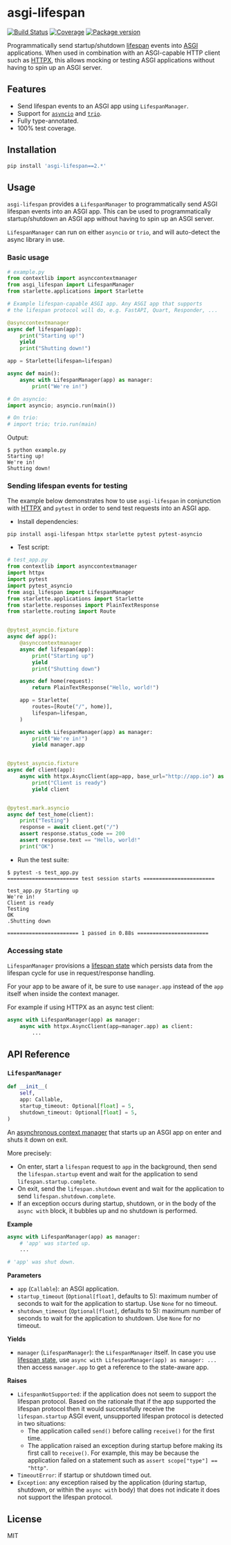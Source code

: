 # asgi-lifespan

[![Build Status](https://dev.azure.com/florimondmanca/public/_apis/build/status/florimondmanca.asgi-lifespan?branchName=master)](https://dev.azure.com/florimondmanca/public/_build?definitionId=12)
[![Coverage](https://codecov.io/gh/florimondmanca/asgi-lifespan/branch/master/graph/badge.svg)](https://codecov.io/gh/florimondmanca/asgi-lifespan)
[![Package version](https://badge.fury.io/py/asgi-lifespan.svg)](https://pypi.org/project/asgi-lifespan)

Programmatically send startup/shutdown [lifespan](https://asgi.readthedocs.io/en/latest/specs/lifespan.html) events into [ASGI](https://asgi.readthedocs.io) applications. When used in combination with an ASGI-capable HTTP client such as [HTTPX](https://www.python-httpx.org), this allows mocking or testing ASGI applications without having to spin up an ASGI server.

## Features

- Send lifespan events to an ASGI app using `LifespanManager`.
- Support for [`asyncio`](https://docs.python.org/3/library/asyncio) and [`trio`](https://trio.readthedocs.io).
- Fully type-annotated.
- 100% test coverage.

## Installation

```bash
pip install 'asgi-lifespan==2.*'
```

## Usage

`asgi-lifespan` provides a `LifespanManager` to programmatically send ASGI lifespan events into an ASGI app. This can be used to programmatically startup/shutdown an ASGI app without having to spin up an ASGI server.

`LifespanManager` can run on either `asyncio` or `trio`, and will auto-detect the async library in use.

### Basic usage

```python
# example.py
from contextlib import asynccontextmanager
from asgi_lifespan import LifespanManager
from starlette.applications import Starlette

# Example lifespan-capable ASGI app. Any ASGI app that supports
# the lifespan protocol will do, e.g. FastAPI, Quart, Responder, ...

@asynccontextmanager
async def lifespan(app):
    print("Starting up!")
    yield
    print("Shutting down!")

app = Starlette(lifespan=lifespan)

async def main():
    async with LifespanManager(app) as manager:
        print("We're in!")

# On asyncio:
import asyncio; asyncio.run(main())

# On trio:
# import trio; trio.run(main)
```

Output:

```console
$ python example.py
Starting up!
We're in!
Shutting down!
```

### Sending lifespan events for testing

The example below demonstrates how to use `asgi-lifespan` in conjunction with [HTTPX](https://www.python-httpx.org) and `pytest` in order to send test requests into an ASGI app.

- Install dependencies:

```
pip install asgi-lifespan httpx starlette pytest pytest-asyncio
```

- Test script:

```python
# test_app.py
from contextlib import asynccontextmanager
import httpx
import pytest
import pytest_asyncio
from asgi_lifespan import LifespanManager
from starlette.applications import Starlette
from starlette.responses import PlainTextResponse
from starlette.routing import Route


@pytest_asyncio.fixture
async def app():
    @asynccontextmanager
    async def lifespan(app):
        print("Starting up")
        yield
        print("Shutting down")

    async def home(request):
        return PlainTextResponse("Hello, world!")

    app = Starlette(
        routes=[Route("/", home)],
        lifespan=lifespan,
    )

    async with LifespanManager(app) as manager:
        print("We're in!")
        yield manager.app


@pytest_asyncio.fixture
async def client(app):
    async with httpx.AsyncClient(app=app, base_url="http://app.io") as client:
        print("Client is ready")
        yield client


@pytest.mark.asyncio
async def test_home(client):
    print("Testing")
    response = await client.get("/")
    assert response.status_code == 200
    assert response.text == "Hello, world!"
    print("OK")
```

- Run the test suite:

```console
$ pytest -s test_app.py
======================= test session starts =======================

test_app.py Starting up
We're in!
Client is ready
Testing
OK
.Shutting down

======================= 1 passed in 0.88s =======================
```

### Accessing state

`LifespanManager` provisions a [lifespan state](https://asgi.readthedocs.io/en/latest/specs/lifespan.html#lifespan-state) which persists data from the lifespan cycle for use in request/response handling.

For your app to be aware of it, be sure to use `manager.app` instead of the `app` itself when inside the context manager.

For example if using HTTPX as an async test client:

```python
async with LifespanManager(app) as manager:
    async with httpx.AsyncClient(app=manager.app) as client:
        ...
```

## API Reference

### `LifespanManager`

```python
def __init__(
    self,
    app: Callable,
    startup_timeout: Optional[float] = 5,
    shutdown_timeout: Optional[float] = 5,
)
```

An [asynchronous context manager](https://docs.python.org/3/reference/datamodel.html#async-context-managers) that starts up an ASGI app on enter and shuts it down on exit.

More precisely:

- On enter, start a `lifespan` request to `app` in the background, then send the `lifespan.startup` event and wait for the application to send `lifespan.startup.complete`.
- On exit, send the `lifespan.shutdown` event and wait for the application to send `lifespan.shutdown.complete`.
- If an exception occurs during startup, shutdown, or in the body of the `async with` block, it bubbles up and no shutdown is performed.

**Example**

```python
async with LifespanManager(app) as manager:
    # 'app' was started up.
    ...

# 'app' was shut down.
```

**Parameters**

- `app` (`Callable`): an ASGI application.
- `startup_timeout` (`Optional[float]`, defaults to 5): maximum number of seconds to wait for the application to startup. Use `None` for no timeout.
- `shutdown_timeout` (`Optional[float]`, defaults to 5): maximum number of seconds to wait for the application to shutdown. Use `None` for no timeout.

**Yields**

- `manager` (`LifespanManager`): the `LifespanManager` itself. In case you use [lifespan state](https://asgi.readthedocs.io/en/latest/specs/lifespan.html#lifespan-state), use `async with LifespanManager(app) as manager: ...` then access `manager.app` to get a reference to the state-aware app.

**Raises**

- `LifespanNotSupported`: if the application does not seem to support the lifespan protocol. Based on the rationale that if the app supported the lifespan protocol then it would successfully receive the `lifespan.startup` ASGI event, unsupported lifespan protocol is detected in two situations:
  - The application called `send()` before calling `receive()` for the first time.
  - The application raised an exception during startup before making its first call to `receive()`. For example, this may be because the application failed on a statement such as `assert scope["type"] == "http"`.
- `TimeoutError`: if startup or shutdown timed out.
- `Exception`: any exception raised by the application (during startup, shutdown, or within the `async with` body) that does not indicate it does not support the lifespan protocol.

## License

MIT
